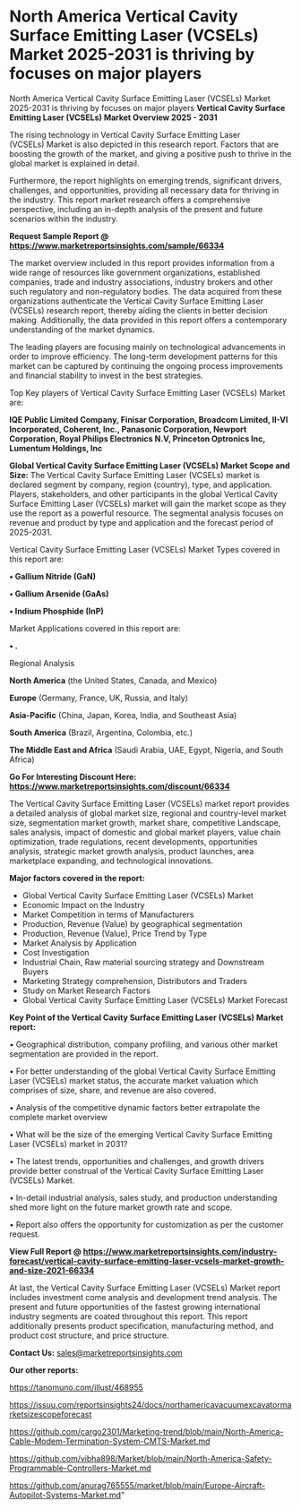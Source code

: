 # North America Vertical Cavity Surface Emitting Laser (VCSELs) Market 2025-2031 is thriving by focuses on major players
North America Vertical Cavity Surface Emitting Laser (VCSELs) Market 2025-2031 is thriving by focuses on major players
<Strong> Vertical Cavity Surface Emitting Laser (VCSELs) Market Overview 2025 - 2031</strong>

The rising technology in Vertical Cavity Surface Emitting Laser (VCSELs) Market is also depicted in this research report. Factors that are boosting the growth of the market, and giving a positive push to thrive in the global market is explained in detail.

Furthermore, the report highlights on emerging trends, significant drivers, challenges, and opportunities, providing all necessary data for thriving in the industry. This report market research offers a comprehensive perspective, including an in-depth analysis of the present and future scenarios within the industry.

<strong>Request Sample Report @ <a href=https://www.marketreportsinsights.com/sample/66334>https://www.marketreportsinsights.com/sample/66334</a></strong>

The market overview included in this report provides information from a wide range of resources like government organizations, established companies, trade and industry associations, industry brokers and other such regulatory and non-regulatory bodies. The data acquired from these organizations authenticate the Vertical Cavity Surface Emitting Laser (VCSELs) research report, thereby aiding the clients in better decision making. Additionally, the data provided in this report offers a contemporary understanding of the market dynamics.

The leading players are focusing mainly on technological advancements in order to improve efficiency. The long-term development patterns for this market can be captured by continuing the ongoing process improvements and financial stability to invest in the best strategies.

Top Key players of Vertical Cavity Surface Emitting Laser (VCSELs) Market are:

<strong>IQE Public Limited Company, Finisar Corporation, Broadcom Limited, II-VI Incorporated, Coherent, Inc., Panasonic Corporation, Newport Corporation, Royal Philips Electronics N.V, Princeton Optronics Inc, Lumentum Holdings, Inc</strong>

<strong><b>Global Vertical Cavity Surface Emitting Laser (VCSELs) Market Scope and Size:</b></strong>
The Vertical Cavity Surface Emitting Laser (VCSELs) market is declared segment by company, region (country), type, and application. Players, stakeholders, and other participants in the global Vertical Cavity Surface Emitting Laser (VCSELs) market will gain the market scope as they use the report as a powerful resource. The segmental analysis focuses on revenue and product by type and application and the forecast period of 2025-2031.

Vertical Cavity Surface Emitting Laser (VCSELs) Market Types covered in this report are:

<strong>• Gallium Nitride (GaN)

• Gallium Arsenide (GaAs)

• Indium Phosphide (InP)</strong>

Market Applications covered in this report are:

<strong>• .</strong> 

Regional Analysis

<strong>North America</strong> (the United States, Canada, and Mexico)

<strong>Europe</strong> (Germany, France, UK, Russia, and Italy)

<strong>Asia-Pacific</strong> (China, Japan, Korea, India, and Southeast Asia)

<strong>South America</strong> (Brazil, Argentina, Colombia, etc.)

<strong>The Middle East and Africa</strong> (Saudi Arabia, UAE, Egypt, Nigeria, and South Africa)

<strong>Go For Interesting Discount Here: <a href=https://www.marketreportsinsights.com/discount/66334>https://www.marketreportsinsights.com/discount/66334</a></strong>

The Vertical Cavity Surface Emitting Laser (VCSELs) market report provides a detailed analysis of global market size, regional and country-level market size, segmentation market growth, market share, competitive Landscape, sales analysis, impact of domestic and global market players, value chain optimization, trade regulations, recent developments, opportunities analysis, strategic market growth analysis, product launches, area marketplace expanding, and technological innovations.

<strong><b>Major factors covered in the report:</b></strong>
<ul>
  <li>Global Vertical Cavity Surface Emitting Laser (VCSELs) Market </li>
  <li>Economic Impact on the Industry</li>
  <li>Market Competition in terms of Manufacturers</li>
  <li>Production, Revenue (Value) by geographical segmentation</li>
  <li>Production, Revenue (Value), Price Trend by Type</li>
  <li>Market Analysis by Application</li>
  <li>Cost Investigation</li>
  <li>Industrial Chain, Raw material sourcing strategy and Downstream Buyers</li>
  <li>Marketing Strategy comprehension, Distributors and Traders</li>
  <li>Study on Market Research Factors</li>
  <li>Global Vertical Cavity Surface Emitting Laser (VCSELs) Market Forecast</li>
</ul>

<strong><b>Key Point of the Vertical Cavity Surface Emitting Laser (VCSELs) Market report:</b></strong>

• Geographical distribution, company profiling, and various other market segmentation are provided in the report.

• For better understanding of the global Vertical Cavity Surface Emitting Laser (VCSELs) market status, the accurate market valuation which comprises of size, share, and revenue are also covered.

• Analysis of the competitive dynamic factors better extrapolate the complete market overview

• What will be the size of the emerging Vertical Cavity Surface Emitting Laser (VCSELs) market in 2031?

• The latest trends, opportunities and challenges, and growth drivers provide better construal of the Vertical Cavity Surface Emitting Laser (VCSELs) Market.

• In-detail industrial analysis, sales study, and production understanding shed more light on the future market growth rate and scope.

• Report also offers the opportunity for customization as per the customer request.

<strong><b>View Full Report @ <a href=https://www.marketreportsinsights.com/industry-forecast/vertical-cavity-surface-emitting-laser-vcsels-market-growth-and-size-2021-66334>https://www.marketreportsinsights.com/industry-forecast/vertical-cavity-surface-emitting-laser-vcsels-market-growth-and-size-2021-66334</a></b></strong>


At last, the Vertical Cavity Surface Emitting Laser (VCSELs) Market report includes investment come analysis and development trend analysis. The present and future opportunities of the fastest growing international industry segments are coated throughout this report. This report additionally presents product specification, manufacturing method, and product cost structure, and price structure.

<strong>Contact Us:</strong>
sales@marketreportsinsights.com

<strong>Our other reports:</strong>

<a href=https://tanomuno.com/illust/468955>https://tanomuno.com/illust/468955</a>

<a href=https://issuu.com/reportsinsights24/docs/northamericavacuumexcavatormarketsizescopeforecast>https://issuu.com/reportsinsights24/docs/northamericavacuumexcavatormarketsizescopeforecast</a>

<a href=https://github.com/cargo2301/Marketing-trend/blob/main/North-America-Cable-Modem-Termination-System-CMTS-Market.md>https://github.com/cargo2301/Marketing-trend/blob/main/North-America-Cable-Modem-Termination-System-CMTS-Market.md</a>

<a href=https://github.com/vibha898/Market/blob/main/North-America-Safety-Programmable-Controllers-Market.md>https://github.com/vibha898/Market/blob/main/North-America-Safety-Programmable-Controllers-Market.md</a>

<a href=https://github.com/anurag765555/market/blob/main/Europe-Aircraft-Autopilot-Systems-Market.md>https://github.com/anurag765555/market/blob/main/Europe-Aircraft-Autopilot-Systems-Market.md</a>"
